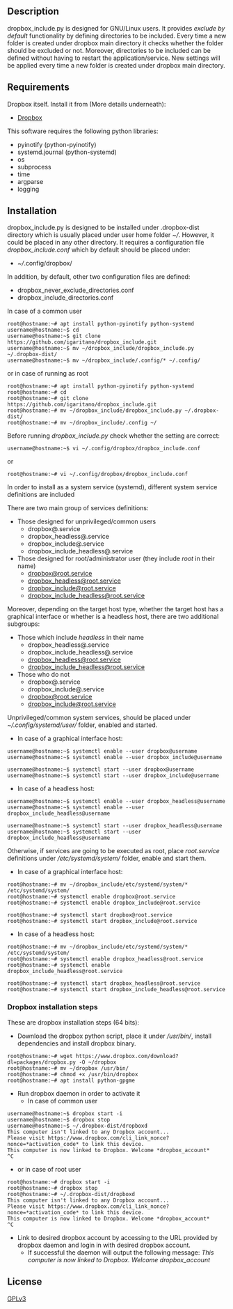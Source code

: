 ## Description
dropbox_include.py is designed for GNU/Linux users. It provides *exclude by default* functionality by defining directories to be included. Every time a new folder is created under dropbox main directory it checks whether the folder should be excluded or not. Moreover, directories to be included can be defined without having to restart the application/service. New settings will be applied every time a new folder is created under dropbox main directory.

## Requirements
Dropbox itself. Install it from (More details underneath):
* [Dropbox](https://www.dropbox.com/install)

This software requires the following python libraries:
* pyinotify (python-pyinotify)
* systemd.journal (python-systemd)
* os
* subprocess
* time
* argparse
* logging

## Installation
dropbox_include.py is designed to be installed under .dropbox-dist directory which is usually placed under user home folder *~/*. However, it could be placed in any other directory.
It requires a configuration file *dropbox_include.conf* which by default should be placed under:
* *~/*.config/dropbox/

In addition, by default, other two configuration files are defined:
* dropbox_never_exclude_directories.conf
* dropbox_include_directories.conf

In case of a common user
```shell
root@hostname:~# apt install python-pyinotify python-systemd
username@hostname:~$ cd
username@hostname:~$ git clone https://github.com/igaritano/dropbox_include.git
username@hostname:~$ mv ~/dropbox_include/dropbox_include.py ~/.dropbox-dist/
username@hostname:~$ mv ~/dropbox_include/.config/* ~/.config/
```
or in case of running as root
```shell
root@hostname:~# apt install python-pyinotify python-systemd
root@hostname:~# cd
root@hostname:~# git clone https://github.com/igaritano/dropbox_include.git
root@hostname:~# mv ~/dropbox_include/dropbox_include.py ~/.dropbox-dist/
root@hostname:~# mv ~/dropbox_include/.config ~/
```

Before running *dropbox_include.py* check whether the setting are correct:
```shell
username@hostname:~$ vi ~/.config/dropbox/dropbox_include.conf
```
or
```shell
root@hostname:~# vi ~/.config/dropbox/dropbox_include.conf
```

In order to install as a system service (systemd), different system service definitions are included

There are two main group of services definitions:
* Those designed for unprivileged/common users
   * dropbox@.service
   * dropbox_headless@.service
   * dropbox_include@.service
   * dropbox_include_headless@.service
* Those designed for root/administrator user (they include *root* in their name)
   * dropbox@root.service
   * dropbox_headless@root.service
   * dropbox_include@root.service
   * dropbox_include_headless@root.service

Moreover, depending on the target host type, whether the target host has a graphical interface or whether is a headless host, there are two additional subgroups:
* Those which include *headless* in their name
   * dropbox_headless@.service
   * dropbox_include_headless@.service
   * dropbox_headless@root.service
   * dropbox_include_headless@root.service
* Those who do not
   * dropbox@.service
   * dropbox_include@.service
   * dropbox@root.service
   * dropbox_include@root.service

Unprivileged/common system services, should be placed under *~/.config/systemd/user/* folder, enabled and started.
* In case of a graphical interface host:
```shell
username@hostname:~$ systemctl enable --user dropbox@username
username@hostname:~$ systemctl enable --user dropbox_include@username

username@hostname:~$ systemctl start --user dropbox@username
username@hostname:~$ systemctl start --user dropbox_include@username
```
* In case of a headless host:
```shell
username@hostname:~$ systemctl enable --user dropbox_headless@username
username@hostname:~$ systemctl enable --user dropbox_include_headless@username

username@hostname:~$ systemctl start --user dropbox_headless@username
username@hostname:~$ systemctl start --user dropbox_include_headless@username
```

Otherwise, if services are going to be executed as root, place *root.service* definitions under */etc/systemd/system/* folder, enable and start them.
* In case of a graphical interface host:
```shell
root@hostname:~# mv ~/dropbox_include/etc/systemd/system/* /etc/systemd/system/
root@hostname:~# systemctl enable dropbox@root.service
root@hostname:~# systemctl enable dropbox_include@root.service

root@hostname:~# systemctl start dropbox@root.service
root@hostname:~# systemctl start dropbox_include@root.service
```
* In case of a headless host:
```shell
root@hostname:~# mv ~/dropbox_include/etc/systemd/system/* /etc/systemd/system/
root@hostname:~# systemctl enable dropbox_headless@root.service
root@hostname:~# systemctl enable dropbox_include_headless@root.service

root@hostname:~# systemctl start dropbox_headless@root.service
root@hostname:~# systemctl start dropbox_include_headless@root.service
```

### Dropbox installation steps
These are dropbox installation steps (64 bits):
* Download the dropbox python script, place it under */usr/bin/*, install dependencies and install dropbox binary.
```shell
root@hostname:~# wget https://www.dropbox.com/download?dl=packages/dropbox.py -O ~/dropbox
root@hostname:~# mv ~/dropbox /usr/bin/
root@hostname:~# chmod +x /usr/bin/dropbox
root@hostname:~# apt install python-gpgme
```

* Run dropbox daemon in order to activate it
   * In case of common user
```shell
username@hostname:~$ dropbox start -i
username@hostname:~$ dropbox stop
username@hostname:~$ ~/.dropbox-dist/dropboxd
This computer isn't linked to any Dropbox account...
Please visit https://www.dropbox.com/cli_link_nonce?nonce=*activation_code* to link this device.
This computer is now linked to Dropbox. Welcome *dropbox_account*
^C
```
   * or in case of root user
    
```shell
root@hostname:~# dropbox start -i
root@hostname:~# dropbox stop
root@hostname:~# ~/.dropbox-dist/dropboxd
This computer isn't linked to any Dropbox account...
Please visit https://www.dropbox.com/cli_link_nonce?nonce=*activation_code* to link this device.
This computer is now linked to Dropbox. Welcome *dropbox_account*
^C
```

* Link to desired dropbox account by accessing to the URL provided by dropbox daemon and login in with desired dropbox account.
    * If successful the daemon will output the following message: *This computer is now linked to Dropbox. Welcome dropbox_account*


## License
[GPLv3](https://www.gnu.org/licenses/gpl-3.0.en.html)
